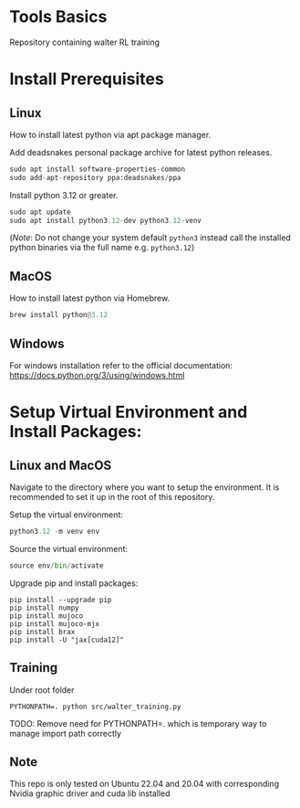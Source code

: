 # Tools Basics

Repository containing walter RL training

# Install Prerequisites

## Linux

How to install latest python via apt package manager.

Add deadsnakes personal package archive for latest python releases.

```python
sudo apt install software-properties-common
sudo add-apt-repository ppa:deadsnakes/ppa
```

Install python 3.12 or greater.

```python
sudo apt update
sudo apt install python3.12-dev python3.12-venv
```

(*Note*: Do not change your system default `python3` instead call the installed python binaries via the full name e.g. `python3.12`)

## MacOS

How to install latest python via Homebrew.

```python
brew install python@3.12
```

## Windows

For windows installation refer to the official documentation: <https://docs.python.org/3/using/windows.html>

# Setup Virtual Environment and Install Packages:

## Linux and MacOS

Navigate to the directory where you want to setup the environment. It is recommended to set it up in the root of this repository.

Setup the virtual environment:

```python
python3.12 -m venv env
```

Source the virtual environment:

```python
source env/bin/activate
```

Upgrade pip and install packages:


```python3
pip install --upgrade pip
pip install numpy
pip install mujoco
pip install mujoco-mjx
pip install brax
pip install -U "jax[cuda12]" 
```

## Training
Under root folder
```
PYTHONPATH=. python src/walter_training.py
```
TODO: Remove need for PYTHONPATH=. which is temporary way to manage import path correctly

## Note
This repo is only tested on Ubuntu 22.04 and 20.04 with corresponding Nvidia graphic driver and cuda lib installed